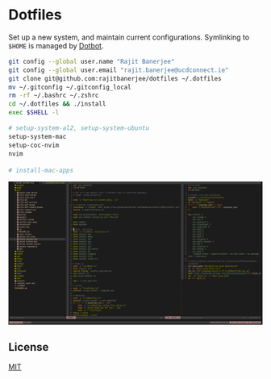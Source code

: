 # Dotfiles

Set up a new system, and maintain current configurations. Symlinking to `$HOME` is managed by [Dotbot][dotbot].

```bash
git config --global user.name "Rajit Banerjee"
git config --global user.email "rajit.banerjee@ucdconnect.ie"
git clone git@github.com:rajitbanerjee/dotfiles ~/.dotfiles
mv ~/.gitconfig ~/.gitconfig_local
rm -rf ~/.bashrc ~/.zshrc
cd ~/.dotfiles && ./install
exec $SHELL -l
```

```bash
# setup-system-al2, setup-system-ubuntu
setup-system-mac
setup-coc-nvim
nvim

# install-mac-apps
```

![nvim](./assets/images/nvim.png)

## License

[MIT][license]

[dotbot]: https://github.com/anishathalye/dotbot
[license]: LICENSE
